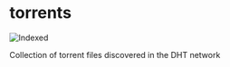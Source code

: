 torrents 
========
![Indexed](https://img.shields.io/badge/indexed-175943-blue)

Collection of torrent files discovered in the DHT network
